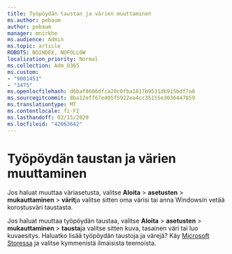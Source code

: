 ```yaml
---
title: Työpöydän taustan ja värien muuttaminen
ms.author: pebaum
author: pebaum
manager: mnirkhe
ms.audience: Admin
ms.topic: article
ROBOTS: NOINDEX, NOFOLLOW
localization_priority: Normal
ms.collection: Adm_O365
ms.custom:
- "9001451"
- "3475"
ms.openlocfilehash: d6baf8606dfca20c0fba1817b9531db915bdf7a8
ms.sourcegitcommit: 8ba12eff67e405f5922ea4cc35155e3036447859
ms.translationtype: MT
ms.contentlocale: fi-FI
ms.lasthandoff: 02/15/2020
ms.locfileid: "42063642"
---
```

# <a name="change-your-desktop-background-and-colors"></a>Työpöydän taustan ja värien muuttaminen

Jos haluat muuttaa väriasetusta, valitse **Aloita** > **asetusten** > **mukauttaminen** > **värit**ja valitse sitten oma värisi tai anna Windowsin vetää korostusväri taustasta.

Jos haluat muuttaa työpöydän taustaa, valitse **Aloita** > **asetusten** > **mukauttaminen** > **tausta**ja valitse sitten kuva, tasainen väri tai luo kuvaesitys. Haluatko lisää työpöydän taustoja ja värejä? Käy [Microsoft Storessa](https://www.microsoft.com/en-us/store/collections/windowsthemes) ja valitse kymmenistä ilmaisista teemoista.
